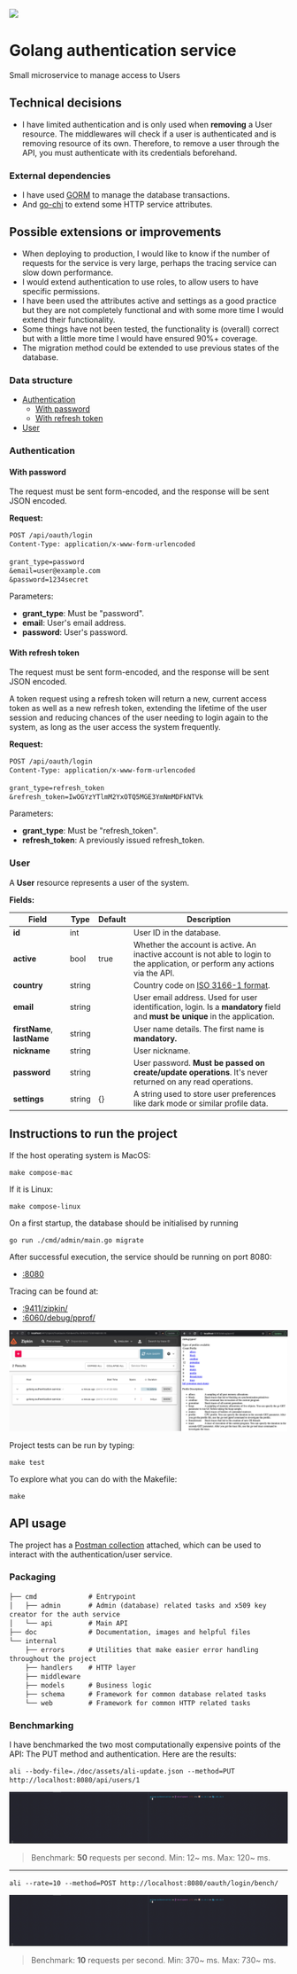 <img src="https://img.shields.io/badge/status-development-yellowgreen"/></a>

# Golang authentication service

Small microservice to manage access to Users

## Technical decisions

- I have limited authentication and is only used when **removing** a User resource. The middlewares will check if a user is authenticated and is removing resource of its own. Therefore, to remove a user through the API, you must authenticate with its credentials beforehand.

### External dependencies

- I have used [GORM](https://gorm.io) to manage the database transactions.
- And [go-chi](https://github.com/go-chi/chi) to extend some HTTP service attributes.

## Possible extensions or improvements

- When deploying to production, I would like to know if the number of requests for the service is very large, perhaps the tracing service can slow down performance.
- I would extend authentication to use roles, to allow users to have specific permissions.
- I have been used the attributes active and settings as a good practice but they are not completely functional and with some more time I would extend their functionality.
- Some things have not been tested, the functionality is (overall) correct but with a little more time I would have ensured 90%+ coverage.
- The migration method could be extended to use previous states of the database.

### Data structure

- [Authentication](#authentication)
  - [With password](#with-password)
  - [With refresh token](#with-refresh-token)
- [User](#user)

### Authentication

#### With password

The request must be sent form-encoded, and the response will be sent JSON encoded.

**Request:**

    POST /api/oauth/login
    Content-Type: application/x-www-form-urlencoded

    grant_type=password
    &email=user@example.com
    &password=1234secret

Parameters:

- **grant_type**: Must be "password".
- **email**: User's email address.
- **password**: User's password.

#### With refresh token

The request must be sent form-encoded, and the response will be sent JSON encoded.

A token request using a refresh token will return a new, current access token as well as a new refresh token, extending the lifetime of the user session and reducing chances of the user needing to login again to the system, as long as the user access the system frequently.

**Request:**

    POST /api/oauth/login
    Content-Type: application/x-www-form-urlencoded

    grant_type=refresh_token
    &refresh_token=IwOGYzYTlmM2YxOTQ5MGE3YmNmMDFkNTVk

Parameters:

- **grant_type**: Must be "refresh_token".
- **refresh_token**: A previously issued refresh_token.

### User

A **User** resource represents a user of the system.

**Fields:**

| Field | Type | Default | Description |
| - | - | - | - |
| **id**                      | int    |      | User ID in the database. |
| **active**                  | bool   | true | Whether the account is active. An inactive account is not able to login to the application, or perform any actions via the API. |
| **country**                 | string |      | Country code on [ISO 3166-1 format](https://en.wikipedia.org/wiki/List_of_ISO_3166_country_codes). |
| **email**                   | string |      | User email address. Used for user identification, login. Is a **mandatory** field and **must be unique** in the application. |
| **firstName**, **lastName** | string |      | User name details. The first name is **mandatory.** |
| **nickname**                | string |      | User nickname. |
| **password**                | string |      | User password. **Must be passed on create/update operations**. It's never returned on any read operations. |
| **settings**                | string |  {}  | A string used to store user preferences like dark mode or similar profile data. |

## Instructions to run the project

If the host operating system is MacOS:

    make compose-mac

If it is Linux:

    make compose-linux

On a first startup, the database should be initialised by running

    go run ./cmd/admin/main.go migrate

After successful execution, the service should be running on port 8080:

- [:8080](http://localhost:8080/)

Tracing can be found at:

- [:9411/zipkin/](http://localhost:9411/zipkin/)
- [:6060/debug/pprof/](http://localhost:6060/debug/pprof/)

![image-tracing-support](/doc/assets/tracing-support.png)

Project tests can be run by typing:

    make test

To explore what you can do with the Makefile:

    make

## API usage

The project has a [Postman collection](/doc/golang-authetication-service.postman_collection.json) attached, which can be used to interact with the authentication/user service.

### Packaging

    ├── cmd             # Entrypoint
    │   ├── admin       # Admin (database) related tasks and x509 key creator for the auth service
    │   └── api         # Main API
    ├── doc             # Documentation, images and helpful files
    └── internal
        ├── errors      # Utilities that make easier error handling throughout the project
        ├── handlers    # HTTP layer
        ├── middleware
        ├── models      # Business logic
        ├── schema      # Framework for common database related tasks
        └── web         # Framework for common HTTP related tasks

### Benchmarking

I have benchmarked the two most computationally expensive points of the API: The PUT method and authentication.
Here are the results:

    ali --body-file=./doc/assets/ali-update.json --method=PUT http://localhost:8080/api/users/1

![bench-put-user.gif](/doc/assets/bench-put-user.gif)
> Benchmark: **50** requests per second. Min: 12~ ms. Max: 120~ ms.

---

    ali --rate=10 --method=POST http://localhost:8080/oauth/login/bench/

![bench-auth.gif](/doc/assets/bench-auth.gif)
> Benchmark: **10** requests per second. Min: 370~ ms. Max: 730~ ms.
